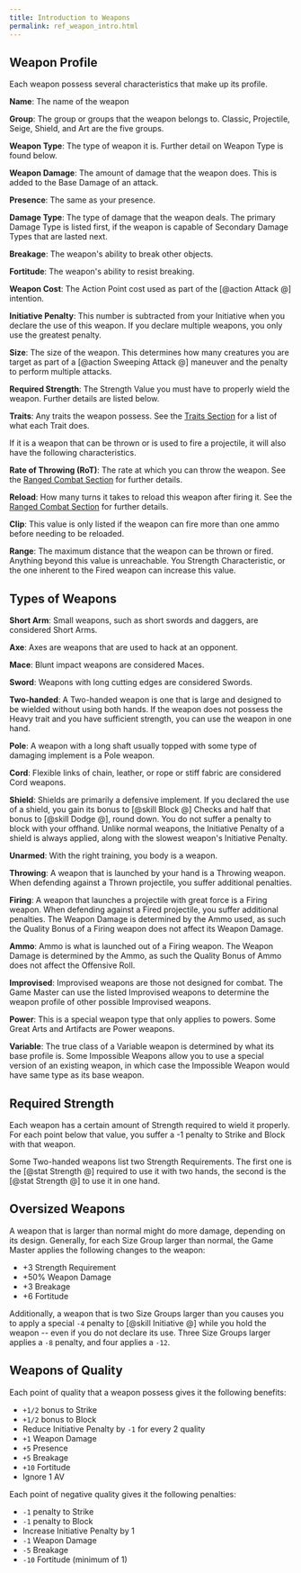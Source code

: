 ```yaml
---
title: Introduction to Weapons
permalink: ref_weapon_intro.html
---
```


## Weapon Profile
Each weapon possess several characteristics that make up its profile.

**Name**: The name of the weapon

**Group**: The group or groups that the weapon belongs to. Classic, Projectile, Seige, Shield, and Art are the five groups.

**Weapon Type**: The type of weapon it is. Further detail on Weapon Type is found below.

**Weapon Damage**: The amount of damage that the weapon does. This is added to the Base Damage of an attack.

**Presence**: The same as your presence.

**Damage Type**: The type of damage that the weapon deals. The primary Damage Type is listed first, if the weapon is capable of Secondary Damage Types that are lasted next.

**Breakage**: The weapon's ability to break other objects.

**Fortitude**: The weapon's ability to resist breaking.

**Weapon Cost**: The Action Point cost used as part of the [@action Attack @] intention.

**Initiative Penalty**: This number is subtracted from your Initiative when you declare the use of this weapon. If you declare multiple weapons, you only use the greatest penalty.

**Size**: The size of the weapon. This determines how many creatures you are target as part of a [@action Sweeping Attack @] maneuver and the penalty to perform multiple attacks.

**Required Strength**: The Strength Value you must have to properly wield the weapon. Further details are listed below.

**Traits**: Any traits the weapon possess. See the [Traits Section](rule_gameplay_trait.html) for a list of what each Trait does.

If it is a weapon that can be thrown or is used to fire a projectile, it will also have the following characteristics.

**Rate of Throwing (RoT)**: The rate at which you can throw the weapon. See the [Ranged Combat Section](rule_combat_ranged.html) for further details.

**Reload**: How many turns it takes to reload this weapon after firing it. See the [Ranged Combat Section](rule_combat_ranged.html) for further details.

**Clip**: This value is only listed if the weapon can fire more than one ammo before needing to be reloaded.

**Range**: The maximum distance that the weapon can be thrown or fired. Anything beyond this value is unreachable. You Strength Characteristic, or the one inherent to the Fired weapon can increase this value. 

## Types of Weapons

**Short Arm**: Small weapons, such as short swords and daggers, are considered Short Arms.

**Axe**: Axes are weapons that are used to hack at an opponent.

**Mace**: Blunt impact weapons are considered Maces.

**Sword**: Weapons with long cutting edges are considered Swords.

**Two-handed**: A Two-handed weapon is one that is large and designed to be wielded without using both hands. If the weapon does not possess the Heavy trait and you have sufficient strength, you can use the weapon in one hand.

**Pole**: A weapon with a long shaft usually topped with some type of damaging implement is a Pole weapon. 

**Cord**: Flexible links of chain, leather, or rope or stiff fabric are considered Cord weapons.

**Shield**: Shields are primarily a defensive implement. If you declared the use of a shield, you gain its bonus to [@skill Block @] Checks and half that bonus to [@skill Dodge @], round down. You do not suffer a penalty to block with your offhand. Unlike normal weapons, the Initiative Penalty of a shield is always applied, along with the slowest weapon's Initiative Penalty.

**Unarmed**: With the right training, you body is a weapon.

**Throwing**: A weapon that is launched by your hand is a Throwing weapon. When defending against a Thrown projectile, you suffer additional penalties.

**Firing**: A weapon that launches a projectile with great force is a Firing weapon. When defending against a Fired projectile, you suffer additional penalties. The Weapon Damage is determined by the Ammo used, as such the Quality Bonus of a Firing weapon does not affect its Weapon Damage.

**Ammo**: Ammo is what is launched out of a Firing weapon. The Weapon Damage is determined by the Ammo, as such the Quality Bonus of Ammo does not affect the Offensive Roll.

**Improvised**: Improvised weapons are those not designed for combat. The Game Master can use the listed Improvised weapons to determine the weapon profile of other possible Improvised weapons.

**Power**: This is a special weapon type that only applies to powers. Some Great Arts and Artifacts are Power weapons.

**Variable**: The true class of a Variable weapon is determined by what its base profile is. Some Impossible Weapons allow you to use a special version of an existing weapon, in which case the Impossible Weapon would have same type as its base weapon.

## Required Strength
Each weapon has a certain amount of Strength required to wield it properly. For each point below that value, you suffer a -1 penalty to Strike and Block with that weapon.

Some Two-handed weapons list two Strength Requirements. The first one is the [@stat Strength @] required to use it with two hands, the second is the [@stat Strength @] to use it in one hand.

## Oversized Weapons
A weapon that is larger than normal might do more damage, depending on its design. Generally, for each Size Group larger than normal, the Game Master applies the following changes to the weapon:

- +3 Strength Requirement
- +50% Weapon Damage
- +3 Breakage
- +6 Fortitude

Additionally, a weapon that is two Size Groups larger than you causes you to apply a special `-4` penalty to [@skill Initiative @] while you hold the weapon -- even if you do not declare its use. Three Size Groups larger applies a `-8` penalty, and four applies a `-12`.

## Weapons of Quality
Each point of quality that a weapon possess gives it the following benefits:
- `+1/2` bonus to Strike
- `+1/2` bonus to Block
- Reduce Initiative Penalty by `-1` for every 2 quality
- `+1` Weapon Damage
- `+5` Presence
- `+5` Breakage
- `+10` Fortitude
- Ignore 1 AV

Each point of negative quality gives it the following penalties:
- `-1` penalty to Strike
- `-1` penalty to Block
- Increase Initiative Penalty by 1
- `-1` Weapon Damage
- `-5` Breakage
- `-10` Fortitude (minimum of 1)
